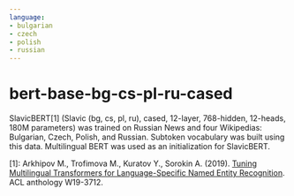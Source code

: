 ```yaml
---
language:
- bulgarian
- czech
- polish
- russian
---
```


# bert-base-bg-cs-pl-ru-cased

SlavicBERT\[1\] \(Slavic \(bg, cs, pl, ru\), cased, 12-layer, 768-hidden, 12-heads, 180M parameters\) was trained
on Russian News and four Wikipedias: Bulgarian, Czech, Polish, and Russian.
Subtoken vocabulary was built using this data. Multilingual BERT was used as an initialization for SlavicBERT.


\[1\]: Arkhipov M., Trofimova M., Kuratov Y., Sorokin A. \(2019\).
[Tuning Multilingual Transformers for Language-Specific Named Entity Recognition](https://www.aclweb.org/anthology/W19-3712/).
ACL anthology W19-3712.
